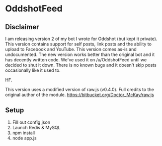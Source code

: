 # OddshotFeed
## Disclaimer
I am releasing version 2 of my bot I wrote for Oddshot (but kept it private). This version contains support for self posts, link posts and the ability to upload to Facebook and YouTube. This version comes as-is and undocumented. The new version works better than the original bot and it has decently written code. We've used it on /u/OddshotFeed until we decided to shut it down. There is no known bugs and it doesn't skip posts occasionally like it used to.

HF.

This version uses a modified version of raw.js (v0.4.0). Full credits to the original author of the module.
https://bitbucket.org/Doctor_McKay/raw.js

## Setup
1. Fill out config.json
2. Launch Redis & MySQL
3. npm install
4. node app.js

